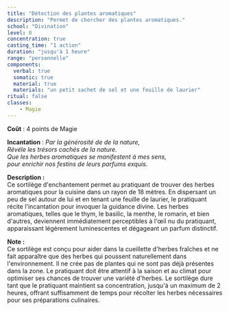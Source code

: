 ```yaml
---
title: "Détection des plantes aromatiques"
description: "Permet de chercher des plantes aromatiques."
school: "Divination"
level: 0
concentration: true
casting_time: "1 action"
duration: "jusqu'à 1 heure"
range: "personnelle"
components:
  verbal: true
  somatic: true
  material: true
  materials: "un petit sachet de sel et une feuille de laurier"
ritual: false
classes:
    - Magie
---
```

**Coût** : 4 points de Magie  

**Incantation** : *Par la générosité de de la nature,*   
*Révéle les trésors cachés de la nature.*   
*Que les herbes aromatiques se manifestent à mes sens,*   
*pour enrichir nos festins de leurs parfums exquis.*   

**Description :**   
Ce sortilège d'enchantement permet au pratiquant de trouver des herbes aromatiques pour la cuisine dans un rayon de 18 mètres. En dispersant un peu de sel autour de lui et en tenant une feuille de laurier, le pratiquant récite l'incantation pour invoquer la guidance divine. Les herbes aromatiques, telles que le thym, le basilic, la menthe, le romarin, et bien d'autres, deviennent immédiatement perceptibles à l'œil nu du pratiquant, apparaissant légèrement luminescentes et dégageant un parfum distinctif.   

**Note :**   
Ce sortilège est conçu pour aider dans la cueillette d'herbes fraîches et ne fait apparaître que des herbes qui poussent naturellement dans l'environnement. Il ne crée pas de plantes qui ne sont pas déjà présentes dans la zone. Le pratiquant doit être attentif à la saison et au climat pour optimiser ses chances de trouver une variété d'herbes. Le sortilège dure tant que le pratiquant maintient sa concentration, jusqu'à un maximum de 2 heures, offrant suffisamment de temps pour récolter les herbes nécessaires pour ses préparations culinaires.    